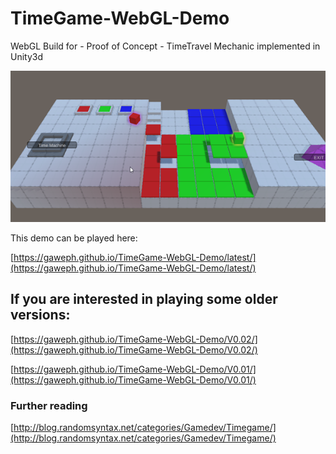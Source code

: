 # TimeGame-WebGL-Demo
WebGL Build for - Proof of Concept - TimeTravel Mechanic implemented in Unity3d

![V0.02](https://raw.githubusercontent.com/Gaweph/TimeGame-WebGL-Demo/master/V0.02/V0.02.png)

This demo can be played here:

[https://gaweph.github.io/TimeGame-WebGL-Demo/latest/](https://gaweph.github.io/TimeGame-WebGL-Demo/latest/)

## If you are interested in playing some older versions:
[https://gaweph.github.io/TimeGame-WebGL-Demo/V0.02/](https://gaweph.github.io/TimeGame-WebGL-Demo/V0.02/)

[https://gaweph.github.io/TimeGame-WebGL-Demo/V0.01/](https://gaweph.github.io/TimeGame-WebGL-Demo/V0.01/)

### Further reading
[http://blog.randomsyntax.net/categories/Gamedev/Timegame/](http://blog.randomsyntax.net/categories/Gamedev/Timegame/)
